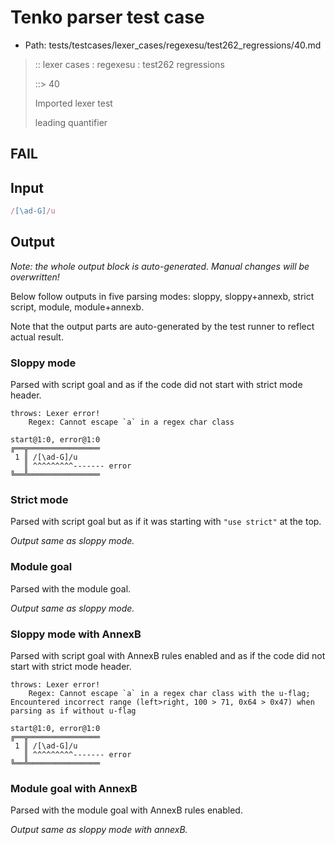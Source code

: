 # Tenko parser test case

- Path: tests/testcases/lexer_cases/regexesu/test262_regressions/40.md

> :: lexer cases : regexesu : test262 regressions
>
> ::> 40
>
> Imported lexer test
>
> leading quantifier

## FAIL

## Input

`````js
/[\ad-G]/u
`````

## Output

_Note: the whole output block is auto-generated. Manual changes will be overwritten!_

Below follow outputs in five parsing modes: sloppy, sloppy+annexb, strict script, module, module+annexb.

Note that the output parts are auto-generated by the test runner to reflect actual result.

### Sloppy mode

Parsed with script goal and as if the code did not start with strict mode header.

`````
throws: Lexer error!
    Regex: Cannot escape `a` in a regex char class

start@1:0, error@1:0
╔══╦════════════════
 1 ║ /[\ad-G]/u
   ║ ^^^^^^^^^------- error
╚══╩════════════════

`````

### Strict mode

Parsed with script goal but as if it was starting with `"use strict"` at the top.

_Output same as sloppy mode._

### Module goal

Parsed with the module goal.

_Output same as sloppy mode._

### Sloppy mode with AnnexB

Parsed with script goal with AnnexB rules enabled and as if the code did not start with strict mode header.

`````
throws: Lexer error!
    Regex: Cannot escape `a` in a regex char class with the u-flag; Encountered incorrect range (left>right, 100 > 71, 0x64 > 0x47) when parsing as if without u-flag

start@1:0, error@1:0
╔══╦════════════════
 1 ║ /[\ad-G]/u
   ║ ^^^^^^^^^------- error
╚══╩════════════════

`````

### Module goal with AnnexB

Parsed with the module goal with AnnexB rules enabled.

_Output same as sloppy mode with annexB._
